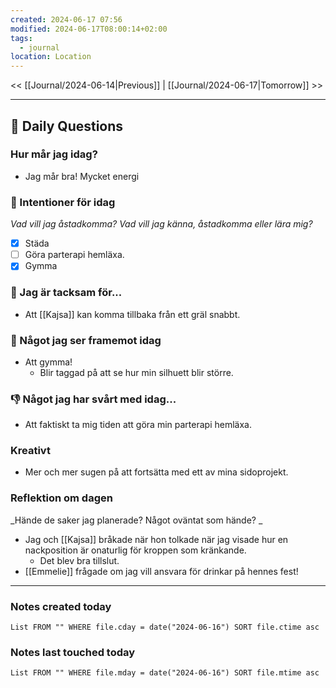 ```yaml
---
created: 2024-06-17 07:56
modified: 2024-06-17T08:00:14+02:00
tags:
  - journal
location: Location
---
```


<< [[Journal/2024-06-14|Previous]] | [[Journal/2024-06-17|Tomorrow]] >>

---
## 📅 Daily Questions
### Hur mår jag idag?
- Jag mår bra! Mycket energi
### 🚀  Intentioner för idag
_Vad vill jag åstadkomma? Vad vill jag känna, åstadkomma eller lära mig?_
- [x] Städa
- [ ] Göra parterapi hemläxa.
- [x] Gymma
### 🙏 Jag är tacksam för...
- Att [[Kajsa]] kan komma tillbaka från ett gräl snabbt.

### 🙌 Något jag ser framemot idag
- Att gymma!
	- Blir taggad på att se hur min silhuett blir större.

### 👎 Något jag har svårt med idag...
- Att faktiskt ta mig tiden att göra min parterapi hemläxa.

### Kreativt
- Mer och mer sugen på att fortsätta med ett av mina sidoprojekt.

### Reflektion om dagen
_Hände de saker jag planerade? Något oväntat som hände? _
- Jag och [[Kajsa]] bråkade när hon tolkade när jag visade hur en nackposition är onaturlig för kroppen som kränkande.
	- Det blev bra tillslut.
- [[Emmelie]] frågade om jag vill ansvara för drinkar på hennes fest!
---
### Notes created today
```dataview
List FROM "" WHERE file.cday = date("2024-06-16") SORT file.ctime asc
```
### Notes last touched today
```dataview
List FROM "" WHERE file.mday = date("2024-06-16") SORT file.mtime asc
```